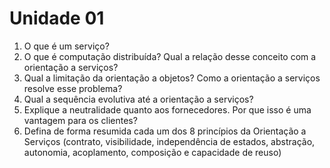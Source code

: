 # Unidade 01

1. O que é um serviço?
1. O que é computação distribuída? Qual a relação desse conceito com a orientação a serviços?
1. Qual a limitação da orientação a objetos? Como a orientação a serviços resolve esse problema?
1. Qual a sequência evolutiva até a orientação a serviços?
1. Explique a neutralidade quanto aos fornecedores. Por que isso é uma vantagem para os clientes?
1. Defina de forma resumida cada um dos 8 princípios da Orientação a Serviços (contrato, visibilidade, independência de estados, abstração, autonomia, acoplamento, composição e capacidade de reuso)

